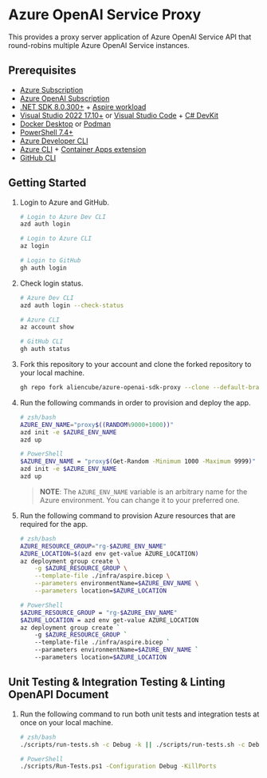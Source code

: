 # Azure OpenAI Service Proxy

This provides a proxy server application of Azure OpenAI Service API that round-robins multiple Azure OpenAI Service instances.

## Prerequisites

- [Azure Subscription](https://azure.microsoft.com/free)
- [Azure OpenAI Subscription](https://aka.ms/oai/access)
- [.NET SDK 8.0.300+](https://dotnet.microsoft.com/download/dotnet/8.0) + [Aspire workload](https://learn.microsoft.com/dotnet/aspire/fundamentals/setup-tooling)
- [Visual Studio 2022 17.10+](https://visualstudio.microsoft.com/vs/) or [Visual Studio Code](https://code.visualstudio.com/) + [C# DevKit](https://marketplace.visualstudio.com/items?itemName=ms-dotnettools.csdevkit)
- [Docker Desktop](https://docs.docker.com/desktop/) or [Podman](https://podman.io/docs/installation)
- [PowerShell 7.4+](https://learn.microsoft.com/powershell/scripting/install/installing-powershell)
- [Azure Developer CLI](https://learn.microsoft.com/azure/developer/azure-developer-cli/install-azd)
- [Azure CLI](https://learn.microsoft.com/cli/azure/install-azure-cli) + [Container Apps extension](https://learn.microsoft.com/cli/azure/azure-cli-extensions-overview)
- [GitHub CLI](https://cli.github.com/)

## Getting Started

1. Login to Azure and GitHub.

    ```bash
    # Login to Azure Dev CLI
    azd auth login
    
    # Login to Azure CLI
    az login
    
    # Login to GitHub
    gh auth login
    ```

1. Check login status.

    ```bash
    # Azure Dev CLI
    azd auth login --check-status
    
    # Azure CLI
    az account show
    
    # GitHub CLI
    gh auth status
    ```

1. Fork this repository to your account and clone the forked repository to your local machine.

    ```bash
    gh repo fork aliencube/azure-openai-sdk-proxy --clone --default-branch-only
    ```

1. Run the following commands in order to provision and deploy the app.

    ```bash
    # zsh/bash
    AZURE_ENV_NAME="proxy$((RANDOM%9000+1000))"
    azd init -e $AZURE_ENV_NAME
    azd up
    
    # PowerShell
    $AZURE_ENV_NAME = "proxy$(Get-Random -Minimum 1000 -Maximum 9999)"
    azd init -e $AZURE_ENV_NAME
    azd up
    ```

   > **NOTE**: The `AZURE_ENV_NAME` variable is an arbitrary name for the Azure environment. You can change it to your preferred one.

1. Run the following command to provision Azure resources that are required for the app.

    ```bash
    # zsh/bash
    AZURE_RESOURCE_GROUP="rg-$AZURE_ENV_NAME"
    AZURE_LOCATION=$(azd env get-value AZURE_LOCATION)
    az deployment group create \
        -g $AZURE_RESOURCE_GROUP \
        --template-file ./infra/aspire.bicep \
        --parameters environmentName=$AZURE_ENV_NAME \
        --parameters location=$AZURE_LOCATION

    # PowerShell
    $AZURE_RESOURCE_GROUP = "rg-$AZURE_ENV_NAME"
    $AZURE_LOCATION = azd env get-value AZURE_LOCATION
    az deployment group create `
        -g $AZURE_RESOURCE_GROUP `
        --template-file ./infra/aspire.bicep `
        --parameters environmentName=$AZURE_ENV_NAME `
        --parameters location=$AZURE_LOCATION
    ```

## Unit Testing & Integration Testing & Linting OpenAPI Document

1. Run the following command to run both unit tests and integration tests at once on your local machine.

    ```bash
    # zsh/bash
    ./scripts/run-tests.sh -c Debug -k || ./scripts/run-tests.sh -c Debug

    # PowerShell
    ./scripts/Run-Tests.ps1 -Configuration Debug -KillPorts
    ```
